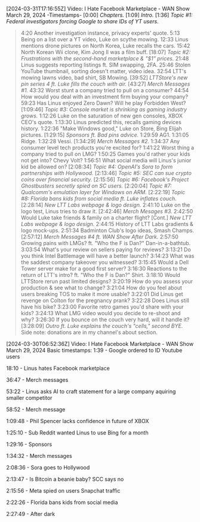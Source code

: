 [2024-03-31T17:16:55Z] Video: I Hate Facebook Marketplace - WAN Show March 29, 2024 
-Timestamps-
[0:00] *Chapters.*
[1:09] *Intro.*
[1:36] *Topic #1: Federal investigators forcing Google to share IDs of YT users.*
   > 4:20 Another investigation instance, privacy experts' quote.
   > 5:13 Being on a list over a YT video, Luke on scythe mowing.
   > 12:33 Linus mentions drone pictures on North Korea, Luke recalls the cars.
   > 15:42 North Korean Wii clone, Kim Jong II was a film buff.
[18:07] *Topic #2: Frustrations with the second-hand marketplace & "$1" prices.*
   > 21:48 Linus suggests reporting listings ft. SIM swapping, 2FA.
   > 25:46 Stolen YouTube thumbnail, sorting doesn't matter, video idea.
   > 32:54 LTT's mowing lawns video, bad shirt, SB Mowing.
[39:52] *LTTStore's new pin series 4 ft. Luke fills the couch with air.*
[43:27] *Merch Messages #1.*
   > 43:32 Worst stunt a company tried to pull on a consumer?
   > 44:54 How would you deal with an investment firm buying your company?
   > 59:23 Has Linus enjoyed Zero Dawn?  Will he play Forbidden West?
[1:09:46] *Topic #3: Console market is shrinking as gaming industry grows.*
   > 1:12:26 Luke on the saturation of new gen consoles, XBOX CEO's quote.
   > 1:13:30 Linus predicted this, recalls gaming devices history.
   > 1:22:36 "Make Windows good," Luke on Store, Bing Elijah pictures.
[1:29:15] *Sponsors ft. Bad pins advice.*
   > 1:29:59 AG1.
   > 1:31:05 Ridge.
   > 1:32:28 Vessi.
[1:34:29] *Merch Messages #2.*
   > 1:34:37 Any consumer level tech products you're excited for?
   > 1:41:22 Worst thing a company tried to pull on LMG?
   > 1:50:25 Games you'd rather your kids not get into? Chevy Volt?
   > 1:56:51 What social media will Linus's junior kid be allowed on?
[2:08:34] *Topic #4: OpenAI's Sora to form partnerships with Hollywood.*
[2:13:46] *Topic #5: SEC can sue crypto coins over financial security.*
[2:15:56] *Topic #6: Facebook's Project Ghostbusters secretly spied on SC users.*
[2:20:04] *Topic #7: Qualcomm's emulation layer for Windows on ARM.*
[2:22:19] *Topic #8: Florida bans kids from social media ft. Luke inflates couch.*
[2:28:14] *New LTT Labs webpage & logo design.*
   > 2:41:10 Luke on the logo test, Linus tries to draw it.
[2:42:46] *Merch Mesages #3.*
   > 2:42:50 Would Luke take friends & family on a charter flight?
[Cont.] *New LTT Labs webpage & logo design.*
   > 2:44:15 History of LTT Labs gradients & logo mock-ups.
   > 2:51:34 Badminton Club's logo ideas, Smash Champs.
[2:57:12] *Merch Messages #4 ft. WAN Show After Dark.*
   > 2:57:50 Growing pains with LMGs? ft. "Who the F is Dan?" Dan-in-a-bathtub.
   > 3:03:54 What's your review on sellers paying for reviews?
   > 3:13:21 Do you think Intel Battlemage will have a better launch?
   > 3:14:23 What was the saddest company takeover you witnessed?
   > 3:15:45 Would a Dell Tower server make for a good first server?
   > 3:16:30 Reactions to the return of LTT's intro? ft. "Who the F is Dan?" Shirt.
   > 3:18:10 Would LTTStore rerun past limited designs?
   > 3:20:19 How do you assess your production & see what to change?
   > 3:21:04 How do you feel about users breaking TOS to make it more usable?
   > 3:22:01 Did Linus get revenge on Colton for the pregnancy prank?
   > 3:22:28 Does Linus still have his bike?
   > 3:23:00 Favorite retro games you'd share with your kids?
   > 3:24:13 What LMG video would you decide to re-shoot and why?
   > 3:26:30 If you bounce on the couch very hard, will it handle it?
[3:28:09] *Outro ft. Luke explains the couch's "cells," second BYE.*
Side note: donations are in my channel's about section.

[2024-03-30T06:52:36Z] Video: I Hate Facebook Marketplace - WAN Show March 29, 2024 
Basic timestamps:
1:39 - Google ordered to ID Youtube users
18:10 - Linus hates Facebook marketplace
36:47 - Merch messages
53:22 - Linus asks AI to craft statement for a large company aquiring smaller competitor
58:52 - Merch message
1:09:48 - Phil Spencer lacks confidence in future of XBOX
1:25:10 - Sub Reddit wanted Linus to use Bing for a month
1:29:16 - Sponsors
1:34:32 - Merch messages
2:08:36 - Sora goes to Hollywood
2:13:47 - Is Bitcoin a beanie baby? SCC says no
2:15:56 - Meta spied on users Snapchat traffic
2:22:26 - Florida bans kids from social media
2:27:49 - After dark

